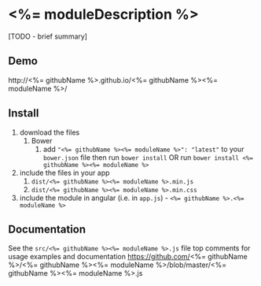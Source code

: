 # <%= moduleDescription %>

[TODO - brief summary]

## Demo
http://<%= githubName %>.github.io/<%= githubName %><%= moduleName %>/

## Install
1. download the files
	1. Bower
		1. add `"<%= githubName %><%= moduleName %>": "latest"` to your `bower.json` file then run `bower install` OR run `bower install <%= githubName %><%= moduleName %>`
2. include the files in your app
	1. `dist/<%= githubName %><%= moduleName %>.min.js`
	2. `dist/<%= githubName %><%= moduleName %>.min.css`
3. include the module in angular (i.e. in `app.js`) - `<%= githubName %>.<%= moduleName %>`


## Documentation
See the `src/<%= githubName %><%= moduleName %>.js` file top comments for usage examples and documentation
https://github.com/<%= githubName %>/<%= githubName %><%= moduleName %>/blob/master/<%= githubName %><%= moduleName %>.js